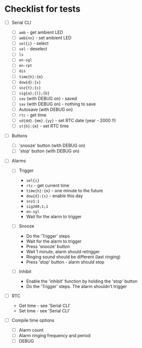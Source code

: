 # Checklist for tests
- [ ] Serial CLI
    - [ ] `amb` - get ambient LED
    - [ ] `amb{nn}` - set ambient LED
    - [ ] `sel{i}` - select
    - [ ] `sel` - deselect
    - [ ] `ls`
    - [ ] `en-sgl`
    - [ ] `en-rpt`
    - [ ] `dis`
    - [ ] `time{h}:{m}`
    - [ ] `dow{d}:{s}`
    - [ ] `snz{t};{c}`
    - [ ] `sig{a};{l};{b}`
    - [ ] `sav` (with DEBUG on) - saved
    - [ ] `sav` (with DEBUG on) - nothing to save
    - [ ] Autosave (with DEBUG on)
    - [ ] `rtc` - get time
    - [ ] `sd{dd}.{mm}.{yy}` - set RTC date (year - 2000 !!)
    - [ ] `st{h}:{m}` - set RTC time

- [ ] Buttons
    - [ ] 'snooze' button (with DEBUG on)
    - [ ] 'stop' button (with DEBUG on)

- [ ] Alarms
    - [ ] Trigger
        - `sel{i}`
        - `rtc` - get current time
        - `time{h}:{m}` - one minute to the future
        - `dow{d}:{s}` - enable this day
        - `snz1:1`
        - `sig200;1;1`
        - `en-sgl`
        - Wait for the alarm to trigger

    - [ ] Snooze
        - Do the 'Trigger' steps
        - Wait for the alarm to trigger
        - Press 'snooze' button
        - Wait 1 minute, alarm should retrigger
        - Ringing sound should be different (last ringing)
        - Press 'stop' button - alarm should stop

    - [ ] Inhibit
        - Enable the 'inhibit' function by holding the 'stop' button
        - Do the 'Trigger' steps. The alarm shouldn't trigger

- [ ] RTC
    - Get time - see 'Serial CLI'
    - Set time - see 'Serial CLI'

- [ ] Compile time options
    - [ ] Alarm count
    - [ ] Alarm ringing frequency and period
    - [ ] DEBUG
